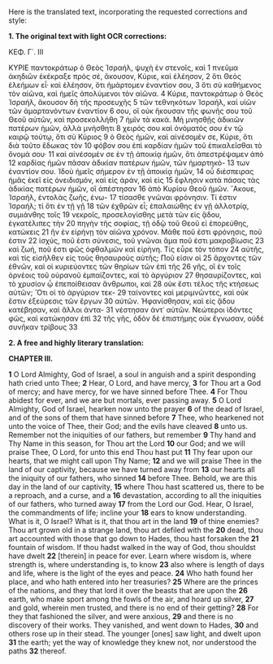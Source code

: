 Here is the translated text, incorporating the requested corrections and style:

**1. The original text with light OCR corrections:**

ΚΕΦ. Γ΄. III

ΚΥΡΙΕ παντοκράτωρ ὁ Θεὸς Ἰσραήλ, ψυχὴ ἐν στενοῖς, καὶ 1
πνεῦμα ἀκηδιῶν ἐκέκραξε πρὸς σέ, ἄκουσον, Κύριε, καὶ ἐλέησον, 2
ὅτι Θεὸς ἐλεήμων εἶ· καὶ ἐλέησον, ὅτι ἡμάρτομεν ἐναντίον σου, 3
ὅτι σὺ καθήμενος τὸν αἰῶνα, καὶ ἡμεῖς ἀπολύμενοι τὸν αἰῶνα. 4
Κύριε, παντοκράτωρ ὁ Θεὸς Ἰσραήλ, ἄκουσον δὴ τῆς προσευχῆς 5
τῶν τεθνηκότων Ἰσραήλ, καὶ υἱῶν τῶν ἁμαρτανόντων ἐναντίον 6
σου, οἳ οὐκ ἤκουσαν τῆς φωνῆς σου τοῦ Θεοῦ αὐτῶν, καὶ προσεκολλήθη 7
ἡμῖν τὰ κακά. Μὴ μνησθῇς ἀδικιῶν πατέρων ἡμῶν, ἀλλὰ μνήσθητι 8
χειρός σου καὶ ὀνόματός σου ἐν τῷ καιρῷ τούτῳ, ὅτι σὺ Κύριος 9
ὁ Θεὸς ἡμῶν, καὶ αἰνέσομέν σε, Κύριε, ὅτι διὰ τοῦτο ἔδωκας τὸν 10
φόβον σου ἐπὶ καρδίαν ἡμῶν τοῦ ἐπικαλεῖσθαι τὸ ὄνομά σου· 11
καὶ αἰνέσομέν σε ἐν τῇ ἀποικίᾳ ἡμῶν, ὅτι ἀπεστρέψαμεν ἀπὸ 12
καρδίας ἡμῶν πᾶσαν ἀδικίαν πατέρων ἡμῶν, τῶν ἡμαρτηκό- 13
των ἐναντίον σου. Ἰδοὺ ἡμεῖς σήμερον ἐν τῇ ἀποικίᾳ ἡμῶν, 14
οὗ διέσπειρας ἡμᾶς ἐκεῖ εἰς ὀνειδισμόν, καὶ εἰς ἀράν, καὶ εἰς 15
ἔφλησιν κατὰ πάσας τὰς ἀδικίας πατέρων ἡμῶν, οἳ ἀπέστησαν 16
ἀπὸ Κυρίου Θεοῦ ἡμῶν. ῎Ακουε, Ἰσραήλ, ἐντολὰς ζωῆς, ἐνω- 17
τίσασθε γνῶναι φρόνησιν. Τί ἐστιν Ἰσραήλ; τί ὅτι ἐν τῇ γῇ 18
τῶν ἐχθρῶν εἶ; ἐπαλαιώθης ἐν γῇ ἀλλοτρίᾳ, συμιάνθης τοῖς 19
νεκροῖς, προσελογίσθης μετὰ τῶν εἰς ᾅδου, ἐγκατέλιπες τὴν 20
πηγὴν τῆς σοφίας, τῇ ὁδῷ τοῦ Θεοῦ εἰ ἐπορεύθης, κατώκεις 21
ἣν ἐν εἰρήνῃ τὸν αἰῶνα χρόνον. Μάθε ποῦ ἐστι φρόνησις, ποῦ ἐστιν 22
ἰσχύς, ποῦ ἐστι σύνεσις, τοῦ γνῶναι ἅμα ποῦ ἐστι μακροβίωσις 23
καὶ ζωή, ποῦ ἐστι φῶς ὀφθαλμῶν καὶ εἰρήνη. Τίς εὗρε τὸν τόπον 24
αὐτῆς, καὶ τίς εἰσῆλθεν εἰς τοὺς θησαυροὺς αὐτῆς; Ποῦ εἰσιν οἱ 25
ἄρχοντες τῶν ἐθνῶν, καὶ οἱ κυριεύοντες τῶν θηρίων τῶν ἐπὶ τῆς 26
γῆς, οἳ ἐν τοῖς ὀρνέοις τοῦ οὐρανοῦ ἐμπαίζοντες, καὶ τὸ ἀργύριον 27
θησαυρίζοντες, καὶ τὸ χρυσίον ᾧ ἐπεποίθεισαν ἄνθρωποι, καὶ 28
οὐκ ἔστι τέλος τῆς κτήσεως αὐτῶν; Ὅτι οἱ τὸ ἀργύριον τεκ- 29
ταίνοντες καὶ μεριμνῶντες, καὶ οὐκ ἔστιν ἐξεύρεσις τῶν ἔργων 30
αὐτῶν. Ἠφανίσθησαν, καὶ εἰς ᾅδου κατέβησαν, καὶ ἄλλοι ἀντα- 31
νέστησαν ἀντ᾿ αὐτῶν. Νεώτεροι ἰδόντες φῶς, καὶ κατώκησαν ἐπὶ 32
τῆς γῆς, ὁδὸν δὲ ἐπιστήμης οὐκ ἔγνωσαν, οὐδὲ συνῆκαν τρίβους 33

**2. A free and highly literary translation:**

**CHAPTER III.**

**1** O Lord Almighty, God of Israel, a soul in anguish and a spirit desponding hath cried unto Thee;
**2** Hear, O Lord, and have mercy,
**3** for Thou art a God of mercy; and have mercy, for we have sinned before Thee.
**4** For Thou abidest for ever, and we are but mortals, ever passing away.
**5** O Lord Almighty, God of Israel, hearken now unto the prayer
**6** of the dead of Israel, and of the sons of them that have sinned before
**7** Thee, who hearkened not unto the voice of Thee, their God; and the evils have cleaved
**8** unto us. Remember not the iniquities of our fathers, but remember
**9** Thy hand and Thy Name in this season, for Thou art the Lord
**10** our God; and we will praise Thee, O Lord, for unto this end Thou hast put
**11** Thy fear upon our hearts, that we might call upon Thy Name;
**12** and we will praise Thee in the land of our captivity, because we have turned away from
**13** our hearts all the iniquity of our fathers, who sinned
**14** before Thee. Behold, we are this day in the land of our captivity,
**15** where Thou hast scattered us, there to be a reproach, and a curse, and a
**16** devastation, according to all the iniquities of our fathers, who turned away
**17** from the Lord our God. Hear, O Israel, the commandments of life; incline your
**18** ears to know understanding. What is it, O Israel? What is it, that thou art in the land
**19** of thine enemies? Thou art grown old in a strange land, thou art defiled with the
**20** dead, thou art accounted with those that go down to Hades, thou hast forsaken the
**21** fountain of wisdom. If thou hadst walked in the way of God, thou shouldst have dwelt
**22** [therein] in peace for ever. Learn where wisdom is, where strength is, where understanding is, to know
**23** also where is length of days and life, where is the light of the eyes and peace.
**24** Who hath found her place, and who hath entered into her treasuries?
**25** Where are the princes of the nations, and they that lord it over the beasts that are upon the
**26** earth, who make sport among the fowls of the air, and hoard up silver,
**27** and gold, wherein men trusted, and there is no end of their getting?
**28** For they that fashioned the silver, and were anxious,
**29** and there is no discovery of their works. They vanished, and went down to Hades,
**30** and others rose up in their stead. The younger [ones] saw light, and dwelt upon
**31** the earth; yet the way of knowledge they knew not, nor understood the paths
**32** thereof.